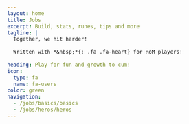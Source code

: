 ```yaml
---
layout: home
title: Jobs
excerpt: Build, stats, runes, tips and more
tagline: |
  Together, we hit harder!
  
  Written with *&nbsp;*{: .fa .fa-heart} for RoM players!
  
heading: Play for fun and growth to cum!
icon:
  type: fa
  name: fa-users
color: green
navigation:
  - /jobs/basics/basics
  - /jobs/heros/heros
---
```

